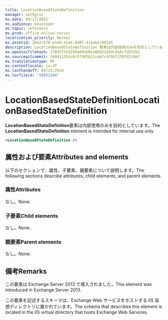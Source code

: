 ```yaml
---
title: LocationBasedStateDefinition
manager: sethgros
ms.date: 09/17/2015
ms.audience: Developer
ms.topic: reference
ms.prod: office-online-server
localization_priority: Normal
ms.assetid: 2bb2cb78-e168-414e-8d07-414ab5c69185
description: LocationBasedStateDefinition 要素は内部使用のみを目的としています。
ms.openlocfilehash: 378d57418156e09ab0ce0bb33d4dc8e6cfdb53b1
ms.sourcegitcommit: 34041125dc8c5f993b21cebfc4f8b72f0fd2cb6f
ms.translationtype: MT
ms.contentlocale: ja-JP
ms.lasthandoff: 06/25/2018
ms.locfileid: "19832240"
---
```

# <a name="locationbasedstatedefinition"></a><span data-ttu-id="bdca5-103">LocationBasedStateDefinition</span><span class="sxs-lookup"><span data-stu-id="bdca5-103">LocationBasedStateDefinition</span></span>

<span data-ttu-id="bdca5-104">**LocationBasedStateDefinition**要素は内部使用のみを目的としています。</span><span class="sxs-lookup"><span data-stu-id="bdca5-104">The **LocationBasedStateDefinition** element is intended for internal use only.</span></span> 
  
```XML
<LocationBasedStateDefinition />
```

## <a name="attributes-and-elements"></a><span data-ttu-id="bdca5-105">属性および要素</span><span class="sxs-lookup"><span data-stu-id="bdca5-105">Attributes and elements</span></span>

<span data-ttu-id="bdca5-106">以下のセクションで、属性、子要素、親要素について説明します。</span><span class="sxs-lookup"><span data-stu-id="bdca5-106">The following sections describe attributes, child elements, and parent elements.</span></span>
  
### <a name="attributes"></a><span data-ttu-id="bdca5-107">属性</span><span class="sxs-lookup"><span data-stu-id="bdca5-107">Attributes</span></span>

<span data-ttu-id="bdca5-108">なし。</span><span class="sxs-lookup"><span data-stu-id="bdca5-108">None.</span></span>
  
### <a name="child-elements"></a><span data-ttu-id="bdca5-109">子要素</span><span class="sxs-lookup"><span data-stu-id="bdca5-109">Child elements</span></span>

<span data-ttu-id="bdca5-110">なし。</span><span class="sxs-lookup"><span data-stu-id="bdca5-110">None.</span></span>
  
### <a name="parent-elements"></a><span data-ttu-id="bdca5-111">親要素</span><span class="sxs-lookup"><span data-stu-id="bdca5-111">Parent elements</span></span>

<span data-ttu-id="bdca5-112">なし。</span><span class="sxs-lookup"><span data-stu-id="bdca5-112">None.</span></span>
  
## <a name="remarks"></a><span data-ttu-id="bdca5-113">備考</span><span class="sxs-lookup"><span data-stu-id="bdca5-113">Remarks</span></span>

<span data-ttu-id="bdca5-114">この要素は Exchange Server 2013 で導入されました。</span><span class="sxs-lookup"><span data-stu-id="bdca5-114">This element was introduced in Exchange Server 2013.</span></span>
  
<span data-ttu-id="bdca5-115">この要素を記述するスキーマは、Exchange Web サービスをホストする IIS 仮想ディレクトリに置かれています。</span><span class="sxs-lookup"><span data-stu-id="bdca5-115">The schema that describes this element is located in the IIS virtual directory that hosts Exchange Web Services.</span></span>
  

